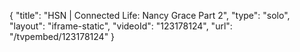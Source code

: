 {
    "title": "HSN | Connected Life: Nancy Grace Part 2",
    "type": "solo",
    "layout": "iframe-static",
    "videoId": "123178124",
    "url": "\/tvpembed\/123178124"
}